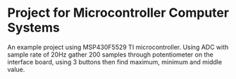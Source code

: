 # Project for Microcontroller Computer Systems
An example project using MSP430F5529 TI microcontroller. Using ADC with sample rate of 20Hz gather 200 samples through potentiometer on the interface board, using 3 buttons then find maximum, minimum and middle value. 
